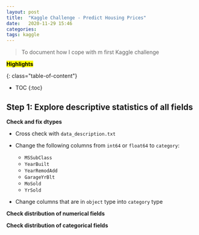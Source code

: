 ```yaml
---
layout: post
title:  "Kaggle Challenge - Predict Housing Prices"
date:   2020-11-29 15:46
categories: 
tags: kaggle
---
```


> To document how I cope with m first Kaggle challenge

<!--more-->

<mark><b>Highlights</b></mark> 

{: class="table-of-content"}
* TOC
{:toc}

## Step 1: Explore descriptive statistics of all fields

__Check and fix dtypes__

- Cross check with `data_description.txt`

- Change the following columns from `int64` or `float64` to `category`:
    - `MSSubClass`
    - `YearBuilt`
    - `YearRemodAdd`
    - `GarageYrBlt`
    - `MoSold`
    - `YrSold`
    
- Change columns that are in `object` type into `category` type


__Check distribution of numerical fields__


__Check distribution of categorical fields__